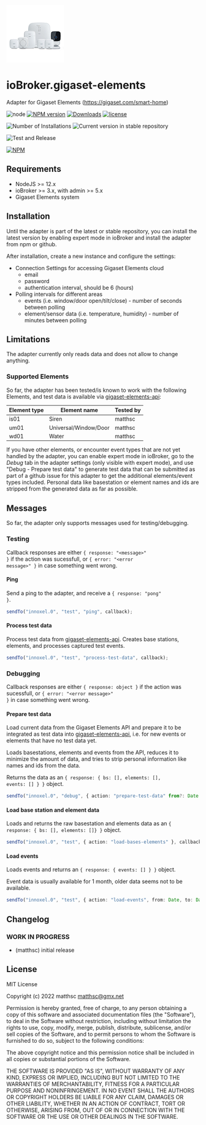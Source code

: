 ![Logo](admin/gigaset-elements.png)

# ioBroker.gigaset-elements

Adapter for Gigaset Elements (https://gigaset.com/smart-home)

![node](https://img.shields.io/node/v-lts/iobroker.gigaset-elements)
[![NPM version](https://img.shields.io/npm/v/iobroker.gigaset-elements.svg)](https://www.npmjs.com/package/iobroker.gigaset-elements)
[![Downloads](https://img.shields.io/npm/dm/iobroker.gigaset-elements.svg)](https://www.npmjs.com/package/iobroker.gigaset-elements)
[![license](https://img.shields.io/npm/l/iobroker.gigaset-elements)](LICENSE)

![Number of Installations](https://iobroker.live/badges/gigaset-elements-installed.svg)
![Current version in stable repository](https://iobroker.live/badges/gigaset-elements-stable.svg)

![Test and Release](https://github.com/matthsc/ioBroker.gigaset-elements/workflows/Test%20and%20Release/badge.svg)

[![NPM](https://nodei.co/npm/iobroker.gigaset-elements.png?downloads=true)](https://nodei.co/npm/iobroker.gigaset-elements/)

## Requirements

-   NodeJS >= 12.x
-   ioBroker >= 3.x, with admin >= 5.x
-   Gigaset Elements system

## Installation

Until the adapter is part of the latest or stable repository, you can install the latest version by enabling expert mode in ioBroker and install the adapter from npm or github.

After installation, create a new instance and configure the settings:

-   Connection Settings for accessing Gigaset Elements cloud
    -   email
    -   password
    -   authentication interval, should be 6 (hours)
-   Polling intervals for different areas
    -   events (i.e. window/door open/tilt/close) - number of seconds between polling
    -   element/sensor data (i.e. temperature, humidity) - number of minutes between polling

## Limitations

The adapter currently only reads data and does not allow to change anything.

### Supported Elements

So far, the adapter has been tested/is known to work with the following Elements, and test data is available via [gigaset-elements-api](https://github.com/matthsc/gigaset-elements-api):

| Element type | Element name          | Tested by |
| ------------ | --------------------- | --------- |
| is01         | Siren                 | matthsc   |
| um01         | Universal/Window/Door | matthsc   |
| wd01         | Water                 | matthsc   |

If you have other elements, or encounter event types that are not yet handled by the adapter, you can enable expert mode in ioBroker, go to the _Debug_ tab in the adapter settings (only visible with expert mode), and use "Debug - Prepare test data" to generate test data that can be submitted as part of a github issue for this adapter to get the additional elements/event types included. Personal data like basestation or element names and ids are stripped from the generated data as far as possible.

## Messages

So far, the adapter only supports messages used for testing/debugging.

### Testing

Callback responses are either <code>{ response: "&lt;message&gt;" }</code> if the action was sucessfull, or <code>{ error: "&lt;error message&gt;" }</code> in case something went wrong.

#### Ping

Send a ping to the adapter, and receive a <code>{ response: "pong" }</code>.

```ts
sendTo("innoxel.0", "test", "ping", callback);
```

#### Process test data

Process test data from [gigaset-elements-api](https://github.com/matthsc/gigaset-elements-api). Creates base stations, elements, and processes captured test events.

```ts
sendTo("innoxel.0", "test", "process-test-data", callback);
```

### Debugging

Callback responses are either <code>{ response: object }</code> if the action was sucessfull, or <code>{ error: "&lt;error message&gt;" }</code> in case something went wrong.

#### Prepare test data

Load current data from the Gigaset Elements API and prepare it to be integrated as test data into [gigaset-elements-api](https://github.com/matthsc/gigaset-elements-api), i.e. for new events or elements that have no test data yet.

Loads basestations, elements and events from the API, reduces it to minimize the amount of data, and tries to strip personal information like names and ids from the data.

Returns the data as an <code>{ response: { bs: [], elements: [], events: [] } }</code> object.

```ts
sendTo("innoxel.0", "debug", { action: "prepare-test-data" from?: Date }, callback);
```

#### Load base station and element data

Loads and returns the raw basestation and elements data as an <code>{ response: { bs: [], elements: []} }</code> object.

```ts
sendTo("innoxel.0", "test", { action: "load-bases-elements" }, callback);
```

#### Load events

Loads events and returns an <code>{ response: { events: [] } }</code> object.

Event data is usually available for 1 month, older data seems not to be available.

```ts
sendTo("innoxel.0", "test", { action: "load-events", from: Date, to: Date }, callback);
```

## Changelog

<!--
    Placeholder for the next version (at the beginning of the line):
    ### **WORK IN PROGRESS**
-->

### **WORK IN PROGRESS**

-   (matthsc) initial release

## License

MIT License

Copyright (c) 2022 matthsc <matthsc@gmx.net>

Permission is hereby granted, free of charge, to any person obtaining a copy
of this software and associated documentation files (the "Software"), to deal
in the Software without restriction, including without limitation the rights
to use, copy, modify, merge, publish, distribute, sublicense, and/or sell
copies of the Software, and to permit persons to whom the Software is
furnished to do so, subject to the following conditions:

The above copyright notice and this permission notice shall be included in all
copies or substantial portions of the Software.

THE SOFTWARE IS PROVIDED "AS IS", WITHOUT WARRANTY OF ANY KIND, EXPRESS OR
IMPLIED, INCLUDING BUT NOT LIMITED TO THE WARRANTIES OF MERCHANTABILITY,
FITNESS FOR A PARTICULAR PURPOSE AND NONINFRINGEMENT. IN NO EVENT SHALL THE
AUTHORS OR COPYRIGHT HOLDERS BE LIABLE FOR ANY CLAIM, DAMAGES OR OTHER
LIABILITY, WHETHER IN AN ACTION OF CONTRACT, TORT OR OTHERWISE, ARISING FROM,
OUT OF OR IN CONNECTION WITH THE SOFTWARE OR THE USE OR OTHER DEALINGS IN THE
SOFTWARE.
